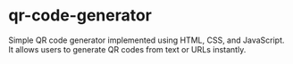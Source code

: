 # qr-code-generator
Simple QR code generator implemented using HTML, CSS, and JavaScript. It allows users to generate QR codes from text or URLs instantly.
